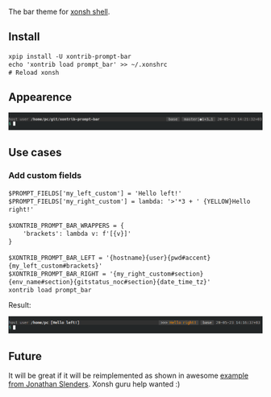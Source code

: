 The bar theme for [xonsh shell](https://xon.sh).

## Install
```
xpip install -U xontrib-prompt-bar
echo 'xontrib load prompt_bar' >> ~/.xonshrc
# Reload xonsh
```

## Appearence
<img src='https://raw.githubusercontent.com/anki-code/xontrib-prompt-bar/master/static/Demo.png' alt='[Demo]'>

## Use cases

### Add custom fields
```
$PROMPT_FIELDS['my_left_custom'] = 'Hello left!'
$PROMPT_FIELDS['my_right_custom'] = lambda: '>'*3 + ' {YELLOW}Hello right!'

$XONTRIB_PROMPT_BAR_WRAPPERS = {
    'brackets': lambda v: f'[{v}]'
}

$XONTRIB_PROMPT_BAR_LEFT = '{hostname}{user}{pwd#accent}{my_left_custom#brackets}'
$XONTRIB_PROMPT_BAR_RIGHT = '{my_right_custom#section}{env_name#section}{gitstatus_noc#section}{date_time_tz}'
xontrib load prompt_bar
```
Result:

<img src='https://raw.githubusercontent.com/anki-code/xontrib-prompt-bar/master/static/Demo-custom.png' alt='[Demo custom fields]'>

## Future
It will be great if it will be reimplemented as shown in awesome [example from Jonathan Slenders](https://github.com/prompt-toolkit/python-prompt-toolkit/blob/master/examples/prompts/fancy-zsh-prompt.py). Xonsh guru help wanted :)